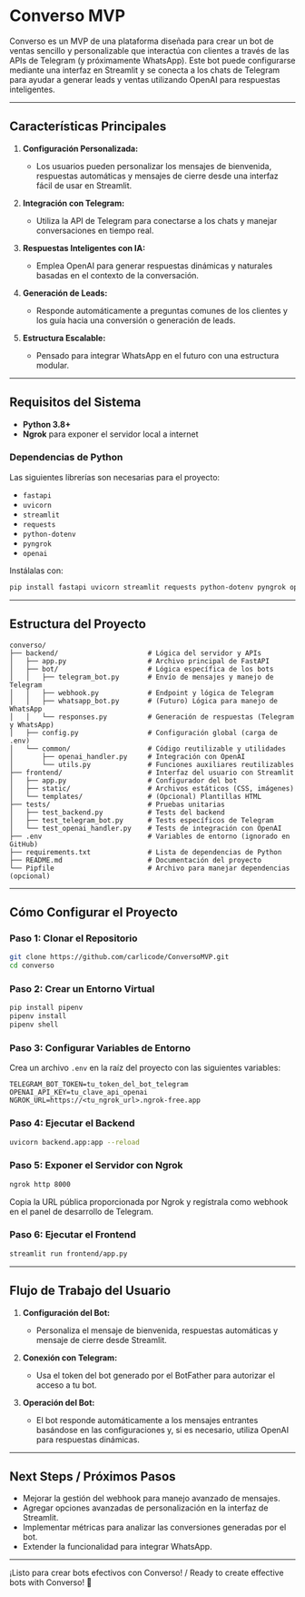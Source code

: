 # Converso MVP

Converso es un MVP de una plataforma diseñada para crear un bot de ventas sencillo y personalizable que interactúa con clientes a través de las APIs de Telegram (y próximamente WhatsApp). Este bot puede configurarse mediante una interfaz en Streamlit y se conecta a los chats de Telegram para ayudar a generar leads y ventas utilizando OpenAI para respuestas inteligentes.

---

## **Características Principales**

1. **Configuración Personalizada:**
   - Los usuarios pueden personalizar los mensajes de bienvenida, respuestas automáticas y mensajes de cierre desde una interfaz fácil de usar en Streamlit.

2. **Integración con Telegram:**
   - Utiliza la API de Telegram para conectarse a los chats y manejar conversaciones en tiempo real.

3. **Respuestas Inteligentes con IA:**
   - Emplea OpenAI para generar respuestas dinámicas y naturales basadas en el contexto de la conversación.

4. **Generación de Leads:**
   - Responde automáticamente a preguntas comunes de los clientes y los guía hacia una conversión o generación de leads.

5. **Estructura Escalable:**
   - Pensado para integrar WhatsApp en el futuro con una estructura modular.

---

## **Requisitos del Sistema**

- **Python 3.8+**
- **Ngrok** para exponer el servidor local a internet

### Dependencias de Python

Las siguientes librerías son necesarias para el proyecto:

- `fastapi`
- `uvicorn`
- `streamlit`
- `requests`
- `python-dotenv`
- `pyngrok`
- `openai`

Instálalas con:
```bash
pip install fastapi uvicorn streamlit requests python-dotenv pyngrok openai
```

---

## **Estructura del Proyecto**

```plaintext
converso/
├── backend/                      # Lógica del servidor y APIs
│   ├── app.py                    # Archivo principal de FastAPI
│   ├── bot/                      # Lógica específica de los bots
│   │   ├── telegram_bot.py       # Envío de mensajes y manejo de Telegram
│   │   ├── webhook.py            # Endpoint y lógica de Telegram
│   │   ├── whatsapp_bot.py       # (Futuro) Lógica para manejo de WhatsApp
│   │   └── responses.py          # Generación de respuestas (Telegram y WhatsApp)
│   ├── config.py                 # Configuración global (carga de .env)
│   └── common/                   # Código reutilizable y utilidades
│       ├── openai_handler.py     # Integración con OpenAI
│       └── utils.py              # Funciones auxiliares reutilizables
├── frontend/                     # Interfaz del usuario con Streamlit
│   ├── app.py                    # Configurador del bot
│   ├── static/                   # Archivos estáticos (CSS, imágenes)
│   └── templates/                # (Opcional) Plantillas HTML
├── tests/                        # Pruebas unitarias
│   ├── test_backend.py           # Tests del backend
│   ├── test_telegram_bot.py      # Tests específicos de Telegram
│   └── test_openai_handler.py    # Tests de integración con OpenAI
├── .env                          # Variables de entorno (ignorado en GitHub)
├── requirements.txt              # Lista de dependencias de Python
├── README.md                     # Documentación del proyecto
└── Pipfile                       # Archivo para manejar dependencias (opcional)
```

---

## **Cómo Configurar el Proyecto**

### Paso 1: Clonar el Repositorio
```bash
git clone https://github.com/carlicode/ConversoMVP.git
cd converso
```

### Paso 2: Crear un Entorno Virtual
```bash
pip install pipenv
pipenv install
pipenv shell
```

### Paso 3: Configurar Variables de Entorno
Crea un archivo `.env` en la raíz del proyecto con las siguientes variables:
```env
TELEGRAM_BOT_TOKEN=tu_token_del_bot_telegram
OPENAI_API_KEY=tu_clave_api_openai
NGROK_URL=https://<tu_ngrok_url>.ngrok-free.app
```

### Paso 4: Ejecutar el Backend
```bash
uvicorn backend.app:app --reload
```

### Paso 5: Exponer el Servidor con Ngrok
```bash
ngrok http 8000
```
Copia la URL pública proporcionada por Ngrok y regístrala como webhook en el panel de desarrollo de Telegram.

### Paso 6: Ejecutar el Frontend
```bash
streamlit run frontend/app.py
```

---

## **Flujo de Trabajo del Usuario**

1. **Configuración del Bot:**
   - Personaliza el mensaje de bienvenida, respuestas automáticas y mensaje de cierre desde Streamlit.

2. **Conexión con Telegram:**
   - Usa el token del bot generado por el BotFather para autorizar el acceso a tu bot.

3. **Operación del Bot:**
   - El bot responde automáticamente a los mensajes entrantes basándose en las configuraciones y, si es necesario, utiliza OpenAI para respuestas dinámicas.

---

## **Next Steps / Próximos Pasos**

- Mejorar la gestión del webhook para manejo avanzado de mensajes.
- Agregar opciones avanzadas de personalización en la interfaz de Streamlit.
- Implementar métricas para analizar las conversiones generadas por el bot.
- Extender la funcionalidad para integrar WhatsApp.

---

¡Listo para crear bots efectivos con Converso! / Ready to create effective bots with Converso! 🚀